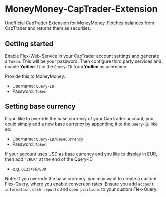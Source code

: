 # MoneyMoney-CapTrader-Extension
Unofficial CapTrader Extension for MoneyMoney. Fetches balances from CapTrader and returns them as securities.

## Getting started

Enable Flex-Web-Service in your CapTrader account settings and generate a `Token`. This will be your password.
Then configure third party services and enable **Yodlee**. Use the `Query-ID` from **Yodlee** as username.

Provide this to MoneyMoney:
- Username: `Query-ID`
- Password: `Token`

## Setting base currency

If you like to override the base currency of your CapTrader account, you could simply add a new base currency by appending it to the `Query-ID` like so:

- Username: `Query-ID/BaseCurrency`
- Password: `Token`

If your account uses USD as base currency and you like to display in EUR, then add `"/EUR"` at the end of the Query-ID
- e.g. `0123456/EUR`

Note: If you override the base currency, you may want to create a custom Flex-Query, where you enable conversion rates. Ensure you add `account information`, `cash reports` and `open positions` to your custom Flex-Query.
